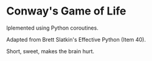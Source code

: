 # Conway's Game of Life
 
Iplemented using Python coroutines.

Adapted from Brett Slatkin's Effective Python (Item 40).

Short, sweet, makes the brain hurt.
